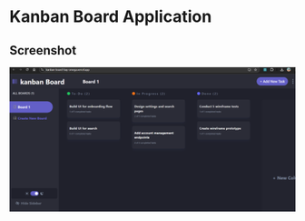 # Kanban Board Application

## Screenshot

![App Screenshot](https://github.com/Saha-7/Kanban-Board/blob/main/Screenshot%202025-01-03%20141225.png)
